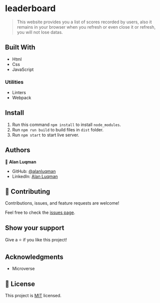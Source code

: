 # leaderboard
> This website provides you a list of scores recorded by users, also it remains in your browser when you refresh or even close it or refresh, you will not lose datas.


## Built With

- Html
- Css
- JavaScript
### Utilities
- Linters
- Webpack

## Install
1. Run this command `npm install` to install `node_modules`.
2. Run `npm run build` to build files in `dist` folder.
3. Run `npm start` to start live server.


## Authors

👤 **Alan Luqman**

- GitHub: [@alanluqman](https://github.com/alanluqman)
- LinkedIn: [Alan Luqman](https://linkedin.com/in/alan-luqman-61623b17a)


## 🤝 Contributing

Contributions, issues, and feature requests are welcome!

Feel free to check the [issues page](../../issues/).

## Show your support

Give a ⭐️ if you like this project!

## Acknowledgments

- Microverse

## 📝 License

This project is [MIT](./MIT.md) licensed.
